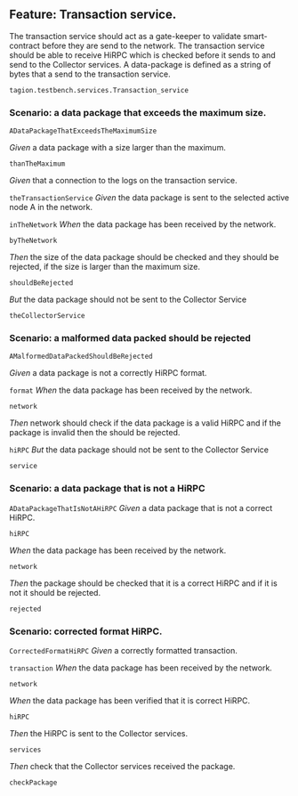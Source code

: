 ## Feature: Transaction service.

The transaction service should act as a gate-keeper to validate smart-contract before they are send to the network.
The transaction service should be able to receive HiRPC which is checked before it sends to and send to the Collector services.
A data-package is defined as a string of bytes that a send to the transaction service.

`tagion.testbench.services.Transaction_service`

### Scenario: a data package that exceeds the maximum size.

`ADataPackageThatExceedsTheMaximumSize`

*Given* a data package with a size larger than the maximum.

`thanTheMaximum`

*Given* that a connection to the logs on the transaction service.

`theTransactionService`
*Given* the data package is sent to the selected active node A in the network.

`inTheNetwork`
*When* the data package has been received by the network.

`byTheNetwork`

*Then* the size of the data package should be checked and they should be rejected,
if the size is larger than the maximum size.

`shouldBeRejected`

*But* the data package should not be sent to the Collector Service

`theCollectorService`


### Scenario: a malformed data packed should be rejected
`AMalformedDataPackedShouldBeRejected`

*Given* a data package is not a correctly HiRPC format.

`format`
*When* the data package has been received by the network.

`network`

*Then* network should check if the data package is a valid HiRPC
and if the package is invalid then the should be rejected.

`hiRPC`
*But* the data package should not be sent to the Collector Service

`service`


### Scenario: a data package that is not a HiRPC

`ADataPackageThatIsNotAHiRPC`
*Given* a data package that is not a correct HiRPC.

`hiRPC`

*When* the data package has been received by the network.

`network`

*Then* the package should be checked that it is a correct HiRPC and if it is not it should be rejected.

`rejected`


### Scenario: corrected format HiRPC.

`CorrectedFormatHiRPC`
*Given* a correctly formatted transaction.

`transaction`
*When* the data package has been received by the network.

`network`

*When* the data package has been verified that it is correct HiRPC.

`hiRPC`

*Then* the HiRPC is sent to the Collector services.

`services`

*Then* check that the Collector services received the package.

`checkPackage`

